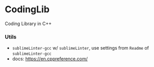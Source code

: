 # CodingLib
Coding Library in C++

### Utils
- `sublimeLinter-gcc` w/ `sublimeLinter`, use settings from `Readme` of `sublimeLinter-gcc`
- docs: https://en.cppreference.com/